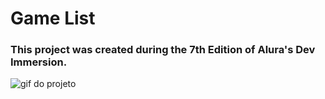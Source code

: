 # Game List 

### This project was created during the 7th Edition of Alura's Dev Immersion. 

<img src="img/game-list.gif" alt="gif do projeto">